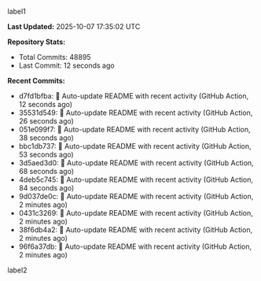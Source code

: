 
label1 
<!-- ACTIVITY_START -->
**Last Updated:** 2025-10-07 17:35:02 UTC

**Repository Stats:**
- Total Commits: 48895
- Last Commit: 12 seconds ago

**Recent Commits:**
- d7fd1bfba: 🤖 Auto-update README with recent activity (GitHub Action, 12 seconds ago)
- 35531d549: 🤖 Auto-update README with recent activity (GitHub Action, 26 seconds ago)
- 051e099f7: 🤖 Auto-update README with recent activity (GitHub Action, 38 seconds ago)
- bbc1db737: 🤖 Auto-update README with recent activity (GitHub Action, 53 seconds ago)
- 3d5aed3d0: 🤖 Auto-update README with recent activity (GitHub Action, 68 seconds ago)
- 4deb5c745: 🤖 Auto-update README with recent activity (GitHub Action, 84 seconds ago)
- 9d037de0c: 🤖 Auto-update README with recent activity (GitHub Action, 2 minutes ago)
- 0431c3269: 🤖 Auto-update README with recent activity (GitHub Action, 2 minutes ago)
- 38f6db4a2: 🤖 Auto-update README with recent activity (GitHub Action, 2 minutes ago)
- 96f6a37db: 🤖 Auto-update README with recent activity (GitHub Action, 2 minutes ago)
<!-- ACTIVITY_END -->

label2
